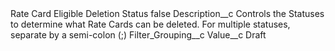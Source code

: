 <?xml version="1.0" encoding="UTF-8"?>
<CustomMetadata xmlns="http://soap.sforce.com/2006/04/metadata" xmlns:xsi="http://www.w3.org/2001/XMLSchema-instance" xmlns:xsd="http://www.w3.org/2001/XMLSchema">
    <label>Rate Card Eligible Deletion Status</label>
    <protected>false</protected>
    <values>
        <field>Description__c</field>
        <value xsi:type="xsd:string">Controls the Statuses to determine what Rate Cards can be deleted. For multiple statuses, separate by a semi-colon (;)</value>
    </values>
    <values>
        <field>Filter_Grouping__c</field>
        <value xsi:nil="true"/>
    </values>
    <values>
        <field>Value__c</field>
        <value xsi:type="xsd:string">Draft</value>
    </values>
</CustomMetadata>
